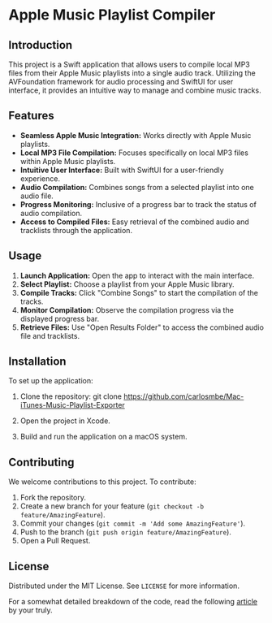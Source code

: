 # Apple Music Playlist Compiler

## Introduction
This project is a Swift application that allows users to compile local MP3 files from their Apple Music playlists into a single audio track. Utilizing the AVFoundation framework for audio processing and SwiftUI for user interface, it provides an intuitive way to manage and combine music tracks.

## Features
- **Seamless Apple Music Integration:** Works directly with Apple Music playlists.
- **Local MP3 File Compilation:** Focuses specifically on local MP3 files within Apple Music playlists.
- **Intuitive User Interface:** Built with SwiftUI for a user-friendly experience.
- **Audio Compilation:** Combines songs from a selected playlist into one audio file.
- **Progress Monitoring:** Inclusive of a progress bar to track the status of audio compilation.
- **Access to Compiled Files:** Easy retrieval of the combined audio and tracklists through the application.

## Usage
1. **Launch Application:** Open the app to interact with the main interface.
2. **Select Playlist:** Choose a playlist from your Apple Music library.
3. **Compile Tracks:** Click "Combine Songs" to start the compilation of the tracks.
4. **Monitor Compilation:** Observe the compilation progress via the displayed progress bar.
5. **Retrieve Files:** Use "Open Results Folder" to access the combined audio file and tracklists.

## Installation
To set up the application:

1. Clone the repository:
git clone https://github.com/carlosmbe/Mac-iTunes-Music-Playlist-Exporter

2. Open the project in Xcode.

3. Build and run the application on a macOS system.

## Contributing
We welcome contributions to this project. To contribute:

1. Fork the repository.
2. Create a new branch for your feature (`git checkout -b feature/AmazingFeature`).
3. Commit your changes (`git commit -m 'Add some AmazingFeature'`).
4. Push to the branch (`git push origin feature/AmazingFeature`).
5. Open a Pull Request.

## License
Distributed under the MIT License. See `LICENSE` for more information.

For a somewhat detailed breakdown of the code, read the following [article](https://medium.com/codex/how-to-combine-audio-in-swift-and-programmatically-get-music-from-itunes-music-library-on-mac-6c1df23fa679) by your truly.

